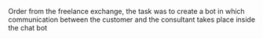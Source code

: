 Order from the freelance exchange, the task was to create a bot in which communication between the customer and the consultant takes place inside the chat bot
